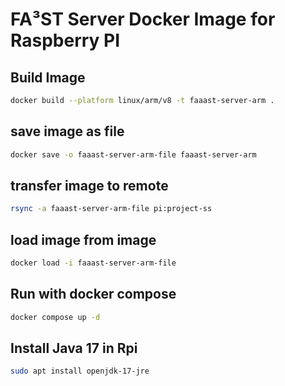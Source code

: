 # FA³ST Server Docker Image for Raspberry PI


## Build Image

```bash
docker build --platform linux/arm/v8 -t faaast-server-arm .
```

## save image as file
```bash
docker save -o faaast-server-arm-file faaast-server-arm
```

## transfer image to remote
```bash
rsync -a faaast-server-arm-file pi:project-ss
```

## load image from image
```bash
docker load -i faaast-server-arm-file
```

## Run with docker compose

```bash
docker compose up -d
```

## Install Java 17 in Rpi
```bash
sudo apt install openjdk-17-jre
```